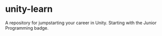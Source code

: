 # unity-learn
A repository for jumpstarting your career in Unity. Starting with the Junior Programming badge.
